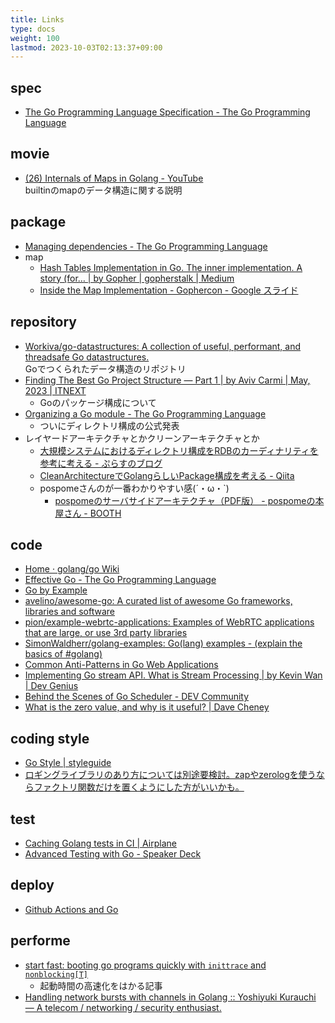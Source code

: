 ```yaml
---
title: Links
type: docs
weight: 100
lastmod: 2023-10-03T02:13:37+09:00
---
```


## spec

- [The Go Programming Language Specification - The Go Programming Language](https://go.dev/ref/spec)

## movie

- [(26) Internals of Maps in Golang - YouTube](https://www.youtube.com/watch?v=ACQs6mdylxo)  
  builtinのmapのデータ構造に関する説明  

## package

- [Managing dependencies - The Go Programming Language](https://go.dev/doc/modules/managing-dependencies)
- map
  - [Hash Tables Implementation in Go. The inner implementation. A story (for… | by Gopher | gopherstalk | Medium](https://medium.com/kalamsilicon/hash-tables-implementation-in-go-48c165c54553)
  - [Inside the Map Implementation - Gophercon - Google スライド](https://docs.google.com/presentation/d/1CxamWsvHReswNZc7N2HMV7WPFqS8pvlPVZcDegdC_T4/edit#slide=id.g14067a566a_0_79)

## repository

- [Workiva/go-datastructures: A collection of useful, performant, and threadsafe Go datastructures.](https://github.com/Workiva/go-datastructures)  
  Goでつくられたデータ構造のリポジトリ  
- [Finding The Best Go Project Structure — Part 1 | by Aviv Carmi | May, 2023 | ITNEXT](https://itnext.io/finding-the-best-go-project-structure-part-1-5290bc1d869d)
  - Goのパッケージ構成について
- [Organizing a Go module - The Go Programming Language](https://go.dev/doc/modules/layout)
  - ついにディレクトリ構成の公式発表
- レイヤードアーキテクチャとかクリーンアーキテクチャとか
  - [大規模システムにおけるディレクトリ構成をRDBのカーディナリティを参考に考える - ぷらすのブログ](https://blog.p1ass.com/posts/directory-structure/)
  - [CleanArchitectureでGolangらしいPackage構成を考える - Qiita](https://qiita.com/inosy22/items/ce4a6ea7545c5cefd24b)
  - pospomeさんのが一番わかりやすい感(´・ω・`)
    - [pospomeのサーバサイドアーキテクチャ（PDF版） - pospomeの本屋さん - BOOTH](https://booth.pm/ja/items/1045782)

## code

- [Home · golang/go Wiki](https://github.com/golang/go/wiki)
- [Effective Go - The Go Programming Language](https://go.dev/doc/effective_go)
- [Go by Example](https://oohira.github.io/gobyexample-jp/)
- [avelino/awesome-go: A curated list of awesome Go frameworks, libraries and software](https://github.com/avelino/awesome-go)
- [pion/example-webrtc-applications: Examples of WebRTC applications that are large, or use 3rd party libraries](https://github.com/pion/example-webrtc-applications)
- [SimonWaldherr/golang-examples: Go(lang) examples - (explain the basics of #golang)](https://github.com/SimonWaldherr/golang-examples)
- [Common Anti-Patterns in Go Web Applications](https://threedots.tech/post/common-anti-patterns-in-go-web-applications/)
- [Implementing Go stream API. What is Stream Processing | by Kevin Wan | Dev Genius](https://blog.devgenius.io/implementing-go-stream-api-a74a6156ac35)
- [Behind the Scenes of Go Scheduler - DEV Community](https://dev.to/sourikghosh/behind-the-scenes-of-go-scheduler-1hdi?utm_source=dormosheio&utm_campaign=dormosheio)
- [What is the zero value, and why is it useful? | Dave Cheney](https://dave.cheney.net/2013/01/19/what-is-the-zero-value-and-why-is-it-useful)

## coding style

- [Go Style | styleguide](https://google.github.io/styleguide/go/)
- [ロギングライブラリのあり方については別途要検討。zapやzerologを使うならファクトリ関数だけを置くようにした方がいいかも。](https://gist.github.com/taichi/8c214eeec8e66e0edc6f733a22180d8a)

## test

- [Caching Golang tests in CI | Airplane](https://www.airplane.dev/blog/caching-golang-tests-in-ci)
- [Advanced Testing with Go - Speaker Deck](https://speakerdeck.com/mitchellh/advanced-testing-with-go?slide=33)

## deploy

- [Github Actions and Go](https://olegk.dev/github-actions-and-go)

## performe

- [start fast: booting go programs quickly with `inittrace` and `nonblocking[T]`](https://eblog.fly.dev/startfast.html)
  - 起動時間の高速化をはかる記事
- [Handling network bursts with channels in Golang :: Yoshiyuki Kurauchi — A telecom / networking / security enthusiast.](https://wmnsk.com/posts/20190618_throttling-bursts-in-go/)
